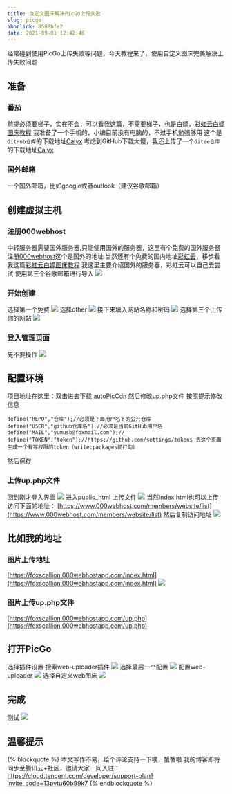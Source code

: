 ```yaml
---
title: 自定义图床解决PicGo上传失败
slug: picgo
abbrlink: 8588bfe2
date: 2021-09-01 12:42:48
---
```

经常碰到使用PicGo上传失败等问题，今天教程来了，使用自定义图床完美解决上传失败问题

## 准备
### 番茄
前提必须要梯子，实在不会，可以看我这篇，不需要梯子，也是白嫖，[彩虹云白嫖图床教程](https://www.foxscallion.top/posts/b3352ee7.html)
我准备了一个手机的，小编目前没有电脑的，不过手机勉强够用
 这个是`GitHub仓库`的下载地址[Calyx](https://github.com/foxscallion11/CalyxVPN.git)
 考虑到GitHub下载太慢，我还上传了一个`Gitee仓库`的下载地址[Calyx](https://gitee.com/dada69/CalyxVPN.git)
### 国外邮箱
一个国外邮箱，比如google或者outlook（建议谷歌邮箱）
<!--more-->
## 创建虚拟主机
### 注册000webhost
中转服务器需要国外服务器,只能使用国外的服务器，这里有个免费的国外服务器
注册[000webhost](https://www.000webhost.com/)这个是国外的地址
当然还有个免费的国内地址[彩虹云](https://www.cccyun.net/)，移步看我这篇[彩虹云白嫖图床教程](https://www.foxscallion.top/posts/b3352ee7.html)
我这里主要介绍国外的服务器，彩虹云可以自己去尝试
使用第三个谷歌邮箱进行导入
![](https://cdn.jsdelivr.net/gh/foxscallion11/sc1@master/2020/08/30/8465e830c590bc53557f471fd693ac56.png)
### 开始创建
选择第一个免费
![](https://cdn.jsdelivr.net/gh/foxscallion11/sc1@master/2020/08/30/5e7cf8a4161399c91fa1e07f476925e9.png)
选择other
![](https://cdn.jsdelivr.net/gh/foxscallion11/sc1@master/2020/08/30/718fe22585a1e76c81f40e36c8dff4e0.png)
接下来填入网站名称和密码
![](https://cdn.jsdelivr.net/gh/foxscallion11/sc1@master/2020/08/30/88bf179ce0c4ff69e2bfdf7d0d4f1ac5.png)
选择第三个上传你的网站
![](https://cdn.jsdelivr.net/gh/foxscallion11/sc1@master/2020/08/30/c9132ca4ab1af7abae3ea5b26d636ee1.png)
### 登入管理页面
先不要操作
![](https://cdn.jsdelivr.net/gh/foxscallion11/sc1@master/2020/08/30/4ca6e781bd8bac391b2fa5081d41aeb8.png)
## 配置环境
项目地址在这里：双击进去下载
[autoPicCdn](https://github.com/foxscallion11/autoPicCdn.git)
然后修改up.php文件
按照提示修改信息
```
define("REPO","仓库");//必须是下面用户名下的公开仓库
define("USER","github仓库名");//必须是当前GitHub用户名
define("MAIL","yumusb@foxmail.com");//
define("TOKEN","token");//https://github.com/settings/tokens 去这个页面生成一个有写权限的token（write:packages前打勾）
```
然后保存
### 上传up.php文件
回到刚才登入界面
![](https://cdn.jsdelivr.net/gh/foxscallion11/sc1@master/2020/08/30/4ca6e781bd8bac391b2fa5081d41aeb8.png)
进入public_html
上传文件
![](https://cdn.jsdelivr.net/gh/foxscallion11/sc1@master/2020/08/30/080ed058abcf77633d29b791b8bcc713.png)
当然index.html也可以上传
访问下面的地址：
[https://www.000webhost.com/members/website/list](https://www.000webhost.com/members/website/list)
然后复制访问地址
![](https://cdn.jsdelivr.net/gh/foxscallion11/sc1@master/2020/08/30/ecedb1d16175d2b8a301cdd0eb2a1ed8.png)
## 比如我的地址
### 图片上传地址
[https://foxscallion.000webhostapp.com/index.html](https://foxscallion.000webhostapp.com/index.html)
![](https://cdn.jsdelivr.net/gh/foxscallion11/sc1@master/2020/08/30/dc49f6f30ea9914fa049d8398c8b1d65.png)
### 图片上传up.php文件
[https://foxscallion.000webhostapp.com/up.php](https://foxscallion.000webhostapp.com/up.php)
## 打开PicGo
选择插件设置
搜索web-uploader插件
![](https://cdn.jsdelivr.net/gh/foxscallion11/sc1@master/2020/09/01/90a444fbb8fcf346ce8f7395c2231721.png)
选择最后一个配置
![](https://cdn.jsdelivr.net/gh/foxscallion11/sc1@master/2020/09/01/28450c82c773b4dc76a7d8b887bfb3cf.png)
配置web-uploader
![](https://cdn.jsdelivr.net/gh/foxscallion11/sc1@master/2020/09/01/3621a06f1317cab050be650ef51ffd9d.png)
选择自定义web图床
![](https://cdn.jsdelivr.net/gh/foxscallion11/sc1@master/2020/09/01/ab7374d4fc3dfeb541037c043bde0ded.png)
## 完成
测试
![](https://cdn.jsdelivr.net/gh/foxscallion11/sc1@master/2020/09/01/5c11e7abce25e8c12088c61eaa044bc1.png)

## 温馨提示

{% blockquote  %}
本文写作不易，给个评论支持一下噢，蟹蟹啦
我的博客即将同步至腾讯云+社区，邀请大家一同入驻：https://cloud.tencent.com/developer/support-plan?invite_code=13pvtu60b99k7
{% endblockquote %}